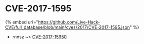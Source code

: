 # CVE-2017-1595
{% embed url="https://github.com/Live-Hack-CVE/full_database/blob/main/cves/2017/CVE-2017-1595.json" %}

* rnnsz ~> [CVE-2017-15950](https://www.alice-snow.ru/2017/database/cve-2017-1595/cve-2017-15950-rnnsz)
